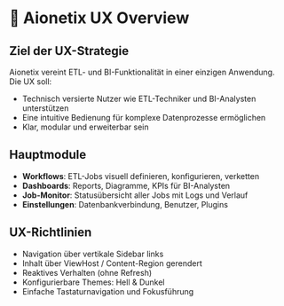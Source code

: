 ﻿# 🧠 Aionetix UX Overview

## Ziel der UX-Strategie

Aionetix vereint ETL- und BI-Funktionalität in einer einzigen Anwendung. Die UX soll:
- Technisch versierte Nutzer wie ETL-Techniker und BI-Analysten unterstützen
- Eine intuitive Bedienung für komplexe Datenprozesse ermöglichen
- Klar, modular und erweiterbar sein

## Hauptmodule

- **Workflows**: ETL-Jobs visuell definieren, konfigurieren, verketten
- **Dashboards**: Reports, Diagramme, KPIs für BI-Analysten
- **Job-Monitor**: Statusübersicht aller Jobs mit Logs und Verlauf
- **Einstellungen**: Datenbankverbindung, Benutzer, Plugins

## UX-Richtlinien

- Navigation über vertikale Sidebar links
- Inhalt über ViewHost / Content-Region gerendert
- Reaktives Verhalten (ohne Refresh)
- Konfigurierbare Themes: Hell & Dunkel
- Einfache Tastaturnavigation und Fokusführung
